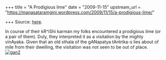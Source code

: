 +++
title = "A Prodigious lime"
date = "2009-11-15"
upstream_url = "https://manasataramgini.wordpress.com/2009/11/15/a-prodigious-lime/"

+++
Source: [here](https://manasataramgini.wordpress.com/2009/11/15/a-prodigious-lime/).

In course of their kR^iShi karman my folks encountered a prodigious lime
(or a pair of them). Duly, they interpreted it as a visitation by the
mighty vinAyaka. Given that an old sthala of the gANapatya tAntrika-s lies about of mile from their dwelling, the visitation was not seen to be out of place.[![gan2](https://i1.wp.com/farm3.static.flickr.com/2646/4105312742_5dd514f295.jpg)](http://www.flickr.com/photos/24766652@N05/4105312742/ "gan2 by somasushma, on Flickr")

